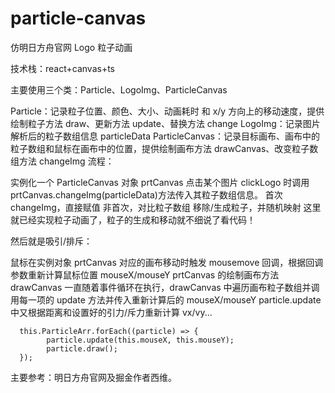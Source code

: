# particle-canvas

仿明日方舟官网 Logo 粒子动画

技术栈：react+canvas+ts

主要使用三个类：Particle、LogoImg、ParticleCanvas

Particle：记录粒子位置、颜色、大小、动画耗时 和 x/y 方向上的移动速度，提供绘制粒子方法 draw、更新方法 update、替换方法 change
LogoImg：记录图片解析后的粒子数组信息 particleData
ParticleCanvas：记录目标画布、画布中的粒子数组和鼠标在画布中的位置，提供绘制画布方法 drawCanvas、改变粒子数组方法 changeImg
流程：

实例化一个 ParticleCanvas 对象 prtCanvas
点击某个图片 clickLogo 时调用 prtCanvas.changeImg(particleData)方法传入其粒子数组信息。
首次 changeImg，直接赋值
非首次，对比粒子数组 移除/生成粒子，并随机映射
这里就已经实现粒子动画了，粒子的生成和移动就不细说了看代码！

然后就是吸引/排斥：

鼠标在实例对象 prtCanvas 对应的画布移动时触发 mousemove 回调，根据回调参数重新计算鼠标位置 mouseX/mouseY
prtCanvas 的绘制画布方法 drawCanvas 一直随着事件循环在执行，drawCanvas 中遍历画布粒子数组并调用每一项的 update 方法并传入重新计算后的 mouseX/mouseY
particle.update 中又根据距离和设置好的引力/斥力重新计算 vx/vy...

```
  this.ParticleArr.forEach((particle) => {
        particle.update(this.mouseX, this.mouseY);
        particle.draw();
  });

```

主要参考：明日方舟官网及掘金作者西维。
